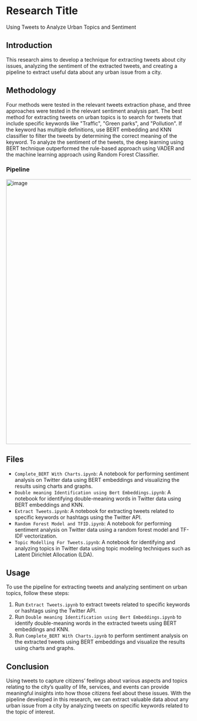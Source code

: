 # Research Title

Using Tweets to Analyze Urban Topics and Sentiment

## Introduction

This research aims to develop a technique for extracting tweets about city issues, analyzing the sentiment of the extracted tweets, and creating a pipeline to extract useful data about any urban issue from a city. 

## Methodology

Four methods were tested in the relevant tweets extraction phase, and three approaches were tested in the relevant sentiment analysis part. The best method for extracting tweets on urban topics is to search for tweets that include specific keywords like "Traffic", "Green parks", and "Pollution". If the keyword has multiple definitions, use BERT embedding and KNN classifier to filter the tweets by determining the correct meaning of the keyword. To analyze the sentiment of the tweets, the deep learning using BERT technique outperformed the rule-based approach using VADER and the machine learning approach using Random Forest Classifier.

### Pipeline
<img width="723" alt="image" src="https://user-images.githubusercontent.com/86123180/220918344-b9432e41-14e1-4386-a545-10049a82101a.png">


## Files

- `Complete_BERT With Charts.ipynb`: A notebook for performing sentiment analysis on Twitter data using BERT embeddings and visualizing the results using charts and graphs.
- `Double meaning Identification using Bert Embeddings.ipynb`: A notebook for identifying double-meaning words in Twitter data using BERT embeddings and KNN.
- `Extract Tweets.ipynb`: A notebook for extracting tweets related to specific keywords or hashtags using the Twitter API.
- `Random Forest Model and TFID.ipynb`: A notebook for performing sentiment analysis on Twitter data using a random forest model and TF-IDF vectorization.
- `Topic Modelling For Tweets.ipynb`: A notebook for identifying and analyzing topics in Twitter data using topic modeling techniques such as Latent Dirichlet Allocation (LDA).

## Usage

To use the pipeline for extracting tweets and analyzing sentiment on urban topics, follow these steps:

1. Run `Extract Tweets.ipynb` to extract tweets related to specific keywords or hashtags using the Twitter API.
2. Run `Double meaning Identification using Bert Embeddings.ipynb` to identify double-meaning words in the extracted tweets using BERT embeddings and KNN.
3. Run `Complete_BERT With Charts.ipynb` to perform sentiment analysis on the extracted tweets using BERT embeddings and visualize the results using charts and graphs.

## Conclusion

Using tweets to capture citizens’ feelings about various aspects and topics relating to the city’s quality of life, services, and events can provide meaningful insights into how those citizens feel about these issues. With the pipeline developed in this research, we can extract valuable data about any urban issue from a city by analyzing tweets on specific keywords related to the topic of interest.

